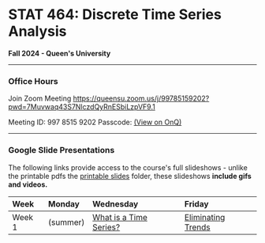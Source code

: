 # STAT 464: Discrete Time Series Analysis
**Fall 2024 - Queen's University**

---

### Office Hours

Join Zoom Meeting
https://queensu.zoom.us/j/99785159202?pwd=7Muvwaq43S7NlczdQyRnESbiLzpVF9.1

Meeting ID: 997 8515 9202
Passcode: [(View on OnQ)](https://onq.queensu.ca/d2l/home/948691)

---

### Google Slide Presentations

The following links provide access to the course's full slideshows - 
unlike the printable pdfs the [printable slides](https://github.com/skyepaphora/TimeSeries_FA24/tree/main/Printable_Slides) folder, these slideshows **include gifs and videos.**

| Week   | Monday    | Wednesday | Friday    |
|:-------|:----------|:----------|:----------|
| Week 1 | (summer)  | [What is a Time Series?](https://docs.google.com/presentation/d/1g-OGQTh_g2aNg0lSEX-dvQVbnzPqPLODM2g6LH18bW4/edit?usp=sharing) | [Eliminating Trends](https://docs.google.com/presentation/d/1FGfncxANPGrMabziSMltRtQReDQqf7V8f-vRPyC1R4M/edit?usp=sharing) | 